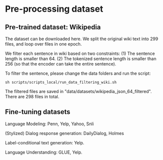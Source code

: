 # Pre-processing dataset

## Pre-trained dataset: Wikipedia

The dataset can be downloaded here. We split the original wiki text into 299 files, and loop over files in one epoch.

We filter each sentence in wiki based on two constraints: (1) The sentence length is smaller than 64. (2) The tokenized sentence length is smaller than 256 (so that the encoder can take the entire sentence).

To filter the sentence, please change the data folders and run the script:

    sh scripts/scripts_local/run_data_filtering_wiki.sh

The filtered files are saved in "data/datasets/wikipedia_json_64_filtered". There are 298 files in total.


## Fine-tuning datasets

Language Modeling: Penn, Yelp, Yahoo, Snli


(Stylized) Dialog response generation: DailyDialog, Holmes


Label-conditional text generation: Yelp.


Language Understanding: GLUE, Yelp.

